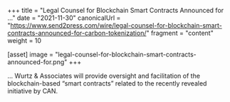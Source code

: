 +++
title = "Legal Counsel for Blockchain Smart Contracts Announced for ..."
date = "2021-11-30"
canonicalUrl = "https://www.send2press.com/wire/legal-counsel-for-blockchain-smart-contracts-announced-for-carbon-tokenization/"
fragment = "content"
weight = 10

[asset]
    image = "legal-counsel-for-blockchain-smart-contracts-announced-for.png"
+++

... Wurtz & Associates will provide oversight and facilitation of the 
blockchain-based “smart contracts” related to the recently revealed 
initiative by CAN.
